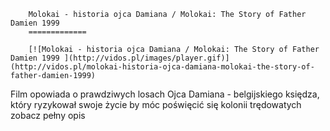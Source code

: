 
        Molokai - historia ojca Damiana / Molokai: The Story of Father Damien 1999 
        =============
        
        [![Molokai - historia ojca Damiana / Molokai: The Story of Father Damien 1999 ](http://vidos.pl/images/player.gif)](http://vidos.pl/molokai-historia-ojca-damiana-molokai-the-story-of-father-damien-1999)
        
        
 Film opowiada o prawdziwych losach Ojca Damiana - belgijskiego księdza, który ryzykował swoje życie by móc poświęcić się kolonii trędowatych zobacz pełny opis
    
